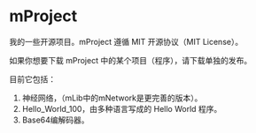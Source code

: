 # mProject
我的一些开源项目。mProject 遵循 MIT 开源协议（MIT License）。

如果你想要下载 mProject 中的某个项目（程序），请下载单独的发布。

目前它包括：
1. 神经网络，（mLib中的mNetwork是更完善的版本）。
2. Hello_World_100，由多种语言写成的 Hello World 程序。
3. Base64编解码器。
